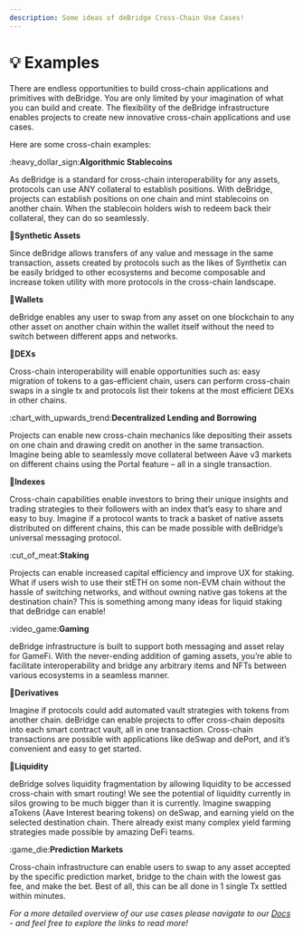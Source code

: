 ```yaml
---
description: Some ideas of deBridge Cross-Chain Use Cases!
---
```


# 💡 Examples

There are endless opportunities to build cross-chain applications and primitives with deBridge. You are only limited by your imagination of what you can build and create. The flexibility of the deBridge infrastructure enables projects to create new innovative cross-chain applications and use cases.&#x20;

Here are some cross-chain examples:

:heavy\_dollar\_sign:**Algorithmic Stablecoins**

As deBridge is a standard for cross-chain interoperability for any assets, protocols can use ANY collateral to establish positions. With deBridge, projects can establish positions on one chain and mint stablecoins on another chain. When the stablecoin holders wish to redeem back their collateral, they can do so seamlessly.&#x20;



:balloon:**Synthetic Assets**

Since deBridge allows transfers of any value and message in the same transaction, assets created by protocols such as the likes of Synthetix can be easily bridged to other ecosystems and become composable and increase token utility with more protocols in the cross-chain landscape.



:handbag:**Wallets**

deBridge enables any user to swap from any asset on one blockchain to any other asset on another chain within the wallet itself without the need to switch between different apps and networks.



:handshake:**DEXs**

Cross-chain interoperability will enable opportunities such as: easy migration of tokens to a gas-efficient chain, users can perform cross-chain swaps in a single tx and protocols list their tokens at the most efficient DEXs in other chains.



:chart\_with\_upwards\_trend:**Decentralized Lending and Borrowing**

Projects can enable new cross-chain mechanics like depositing their assets on one chain and drawing credit on another in the same transaction. Imagine being able to seamlessly move collateral between Aave v3 markets on different chains using the Portal feature – all in a single transaction.



:basket:**Indexes**

Cross-chain capabilities enable investors to bring their unique insights and trading strategies to their followers with an index that’s easy to share and easy to buy. Imagine if a protocol wants to track a basket of native assets distributed on different chains, this can be made possible with deBridge’s universal messaging protocol.



:cut\_of\_meat:**Staking**

Projects can enable increased capital efficiency and improve UX for staking. What if users wish to use their stETH on some non-EVM chain without the hassle of switching networks, and without owning native gas tokens at the destination chain? This is something among many ideas for liquid staking that deBridge can enable!



:video\_game:**Gaming**

deBridge infrastructure is built to support both messaging and asset relay for GameFi. With the never-ending addition of gaming assets, you’re able to facilitate interoperability and bridge any arbitrary items and NFTs between various ecosystems in a seamless manner.



:bank:**Derivatives**

Imagine if protocols could add automated vault strategies with tokens from another chain. deBridge can enable projects to offer cross-chain deposits into each smart contract vault, all in one transaction. Cross-chain transactions are possible with applications like deSwap and dePort, and it’s convenient and easy to get started.



:ocean:**Liquidity**

deBridge solves liquidity fragmentation by allowing liquidity to be accessed cross-chain with smart routing! We see the potential of liquidity currently in silos growing to be much bigger than it is currently. Imagine swapping aTokens (Aave Interest bearing tokens) on deSwap, and earning yield on the selected destination chain. There already exist many complex yield farming strategies made possible by amazing DeFi teams.



:game\_die:**Prediction Markets**

Cross-chain infrastructure can enable users to swap to any asset accepted by the specific prediction market, bridge to the chain with the lowest gas fee, and make the bet. Best of all, this can be all done in 1 single Tx settled within minutes.

_For a more detailed overview of our use cases please navigate to our_ [_Docs_](../debridge-use-cases.md) _- and feel free to explore the links to read more!_
